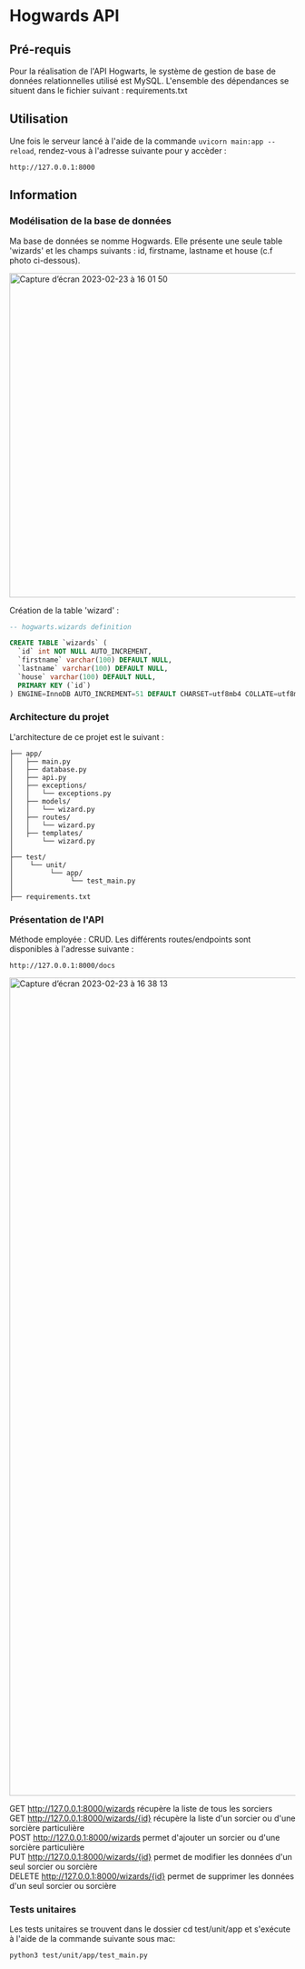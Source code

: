# Hogwards API

## Pré-requis

Pour la réalisation de l'API Hogwarts, le système de gestion de base de données relationnelles utilisé est MySQL. L'ensemble des dépendances se situent dans le fichier suivant : requirements.txt

## Utilisation 

Une fois le serveur lancé à l'aide de la commande ```uvicorn main:app --reload```, rendez-vous à l'adresse suivante pour y accèder : 

```
http://127.0.0.1:8000
```

## Information 

### Modélisation de la base de données

Ma base de données se nomme Hogwards. Elle présente une seule table 'wizards' et les champs suivants : id, firstname, lastname et house (c.f photo ci-dessous).

<img width="571" alt="Capture d’écran 2023-02-23 à 16 01 50" src="https://user-images.githubusercontent.com/70972077/220956803-ae124685-9c5d-48e0-86bf-f67fd1209d4d.png">


Création de la table 'wizard' :

```sql
-- hogwarts.wizards definition

CREATE TABLE `wizards` (
  `id` int NOT NULL AUTO_INCREMENT,
  `firstname` varchar(100) DEFAULT NULL,
  `lastname` varchar(100) DEFAULT NULL,
  `house` varchar(100) DEFAULT NULL,
  PRIMARY KEY (`id`)
) ENGINE=InnoDB AUTO_INCREMENT=51 DEFAULT CHARSET=utf8mb4 COLLATE=utf8mb4_0900_ai_ci;
```

### Architecture du projet 

L'architecture de ce projet est le suivant :

```
├── app/
│   ├── main.py
│   ├── database.py
│   ├── api.py
│   ├── exceptions/
│   │   └── exceptions.py
│   ├── models/
│   │   └── wizard.py 
│   ├── routes/
│   │   └── wizard.py
│   ├── templates/
│       └── wizard.py 
│
├── test/
│    └── unit/
│         └── app/
│              └── test_main.py
│
├── requirements.txt
```


### Présentation de l'API 

Méthode employée : CRUD. Les différents routes/endpoints sont disponibles à l'adresse suivante : 

```
http://127.0.0.1:8000/docs
```

<img width="1440" alt="Capture d’écran 2023-02-23 à 16 38 13" src="https://user-images.githubusercontent.com/70972077/220956903-f22e049e-cf61-4ef1-a1aa-1e048a89358e.png">


GET http://127.0.0.1:8000/wizards récupère la liste de tous les sorciers  
GET http://127.0.0.1:8000/wizards/{id} récupère la liste d'un sorcier ou d'une sorcière particulière  
POST http://127.0.0.1:8000/wizards permet d'ajouter un sorcier ou d'une sorcière particulière  
PUT http://127.0.0.1:8000/wizards/{id} permet de modifier les données d'un seul sorcier ou sorcière  
DELETE http://127.0.0.1:8000/wizards/{id} permet de supprimer les données d'un seul sorcier ou sorcière  


### Tests unitaires

Les tests unitaires se trouvent dans le dossier cd test/unit/app et s'exécute à l'aide de la commande suivante sous mac:

```
python3 test/unit/app/test_main.py
```
